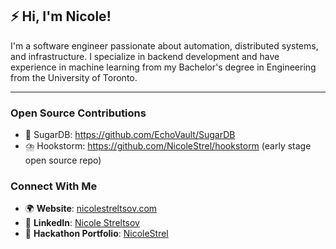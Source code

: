 ## ⚡ Hi, I'm Nicole!

I'm a software engineer passionate about automation, distributed systems, and infrastructure. I specialize in backend development and have experience in machine learning from my Bachelor's degree in Engineering from the University of Toronto.

---

### Open Source Contributions
- 🧁 SugarDB: https://github.com/EchoVault/SugarDB
- ⛈️ Hookstorm: https://github.com/NicoleStrel/hookstorm (early stage open source repo)

### Connect With Me  
- 🌍 **Website**: [nicolestreltsov.com](https://www.nicolestreltsov.com/)
- 📘 **LinkedIn**: [Nicole Streltsov](https://www.linkedin.com/in/nicole-streltsov/)
- 💼 **Hackathon Portfolio**: [NicoleStrel](https://devpost.com/NicoleStrel)

